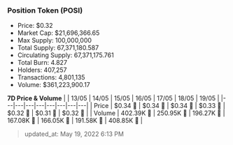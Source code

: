 
  ### Position Token (POSI)
  - Price: $0.32
  - Market Cap: $21,696,366.65
  - Max Supply: 100,000,000
  - Total Supply: 67,371,180.587
  - Circulating Supply: 67,371,175.761
  - Total Burn: 4.827
  - Holders: 407,257
  - Transactions: 4,801,135
  - Volume: $361,223,900.17

  **7D Price & Volume**
  | | 13&#x2F;05 | 14&#x2F;05 | 15&#x2F;05 | 16&#x2F;05 | 17&#x2F;05 | 18&#x2F;05 | 19&#x2F;05 |
  |---|---|---|---|---|---|---|---|
  | Price | $0.34 🚀 | $0.34 🔻 | $0.34 🚀 | $0.33 🔻 | $0.32 🔻 | $0.31 🔻 | $0.32 🚀 |
  | Volume | 402.39K 🔻 | 250.95K 🔻 | 196.27K 🔻 | 167.08K 🔻 | 166.05K 🔻 | 191.58K 🚀 | 408.85K 🚀 |

  > updated_at: May 19, 2022 6:13 PM
